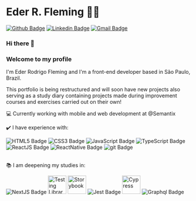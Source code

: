 # Eder R. Fleming :man_technologist:

[![Github Badge](https://img.shields.io/badge/-Github-000?style=flat-square&logo=Github&logoColor=white&link=https://github.com/ederfleming)](https://github.com/ederfleming)
[![Linkedin Badge](https://img.shields.io/badge/-LinkedIn-blue?style=flat-square&logo=Linkedin&logoColor=white&link=https://www.linkedin.com/in/ederfleming/)](https://www.linkedin.com/in/ederfleming/)
[![Gmail Badge](https://img.shields.io/badge/-Gmail-c14438?style=flat-square&logo=Gmail&logoColor=white&link=mailto:ederfleming@gmail.com)](mailto:ederfleming@gmail.com)

### Hi there 👋 
### Welcome to my profile


I'm Eder Rodrigo Fleming and I'm a front-end developer based in São Paulo, Brazil.

This portfolio is being restructured and will soon have new projects also serving as a study diary containing projects made during improvement courses and exercises carried out on their own!

:computer: Currently working with mobile and web development at @Semantix </br>

:heavy_check_mark: I have experience with:</br>

![HTML5 Badge](https://xesque.rocketseat.dev/platform/tech/html5.svg "HTML")
![CSS3 Badge](https://xesque.rocketseat.dev/platform/tech/css3.svg "CSS")
![JavaScript Badge](https://xesque.rocketseat.dev/platform/tech/javascript.svg "JavaScript")
![TypeScript Badge](https://xesque.rocketseat.dev/platform/tech/typescript.svg "Typescript")
![ReactJS Badge](https://xesque.rocketseat.dev/platform/tech/reactjs.svg "ReactJS")
![ReactNative Badge](https://xesque.rocketseat.dev/platform/tech/react-native.svg "React Native")
![git Badge](https://xesque.rocketseat.dev/platform/tech/git.svg "Git")</br></br>

:books: I am deepening my studies in:</br>

![NextJS Badge](https://xesque.rocketseat.dev/platform/tech/nextjs.svg "NextJS")
<img src="https://d33wubrfki0l68.cloudfront.net/d8252a1a8dedc92cdb69ee5c022cd91c67e3af4e/51dd8/img/tech/rtl.svg" alt="Testing Library" width="50"/>
<img src="https://d33wubrfki0l68.cloudfront.net/eb4093fae6d1e1d692a391773da8da72852c2988/8a1d0/img/tech/storybook.svg" alt="Storybook" width="50"/>
![Jest Badge](https://xesque.rocketseat.dev/platform/tech/jest.svg "Jest")
<img src="https://d33wubrfki0l68.cloudfront.net/381714a1a455c2740b96b8c1832d4911c7838f2d/6dc91/img/tech/cypress.svg" alt="Cypress" width="50"/>
![Graphql Badge](https://xesque.rocketseat.dev/platform/tech/graphql.svg "GraphQL")



